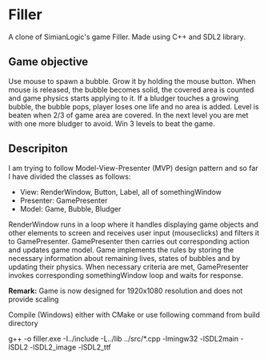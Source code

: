 # Filler
A clone of SimianLogic's game Filler. Made using C++ and SDL2 library.
## Game objective
Use mouse to spawn a bubble. Grow it by holding the mouse button. When mouse is released, the bubble becomes solid, the covered area is counted and game physics starts applying to it. If a bludger touches a growing bubble, the bubble pops, player loses one life and no area is added. Level is beaten when 2/3 of game area are covered. In the next level you are met with one more bludger to avoid. Win 3 levels to beat the game.
## Descripiton
I am trying to follow Model-View-Presenter (MVP) design pattern and so far I have divided the classes as follows:
* View: RenderWindow, Button, Label, all of somethingWindow
* Presenter: GamePresenter
* Model: Game, Bubble, Bludger

RenderWindow runs in a loop where it handles displaying game objects and other elements to screen and receives user input (mouseclicks) and filters it to GamePresenter. GamePresenter then carries out corresponding action and updates game model. Game implements the rules by storing the necessary information about remaining lives, states of bubbles and by updating their physics. When necessary criteria are met, GamePresenter invokes corresponding somethingWindow loop and waits for response.

**Remark:** Game is now designed for 1920x1080 resolution and does not provide scaling

Compile (Windows) either with CMake or use following command from build directory

g++ -o filler.exe -I../include -L../lib ../src/*.cpp -lmingw32 -lSDL2main -lSDL2 -lSDL2_image -lSDL2_ttf